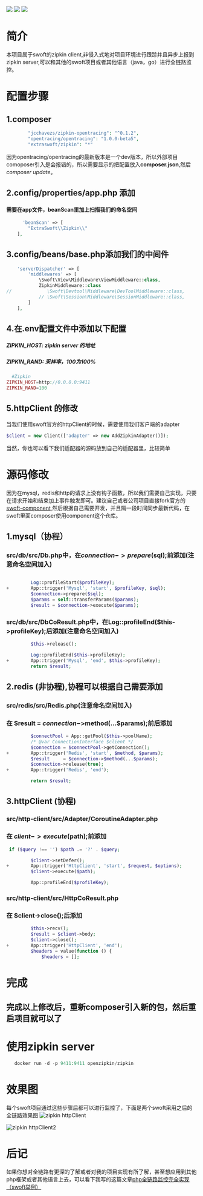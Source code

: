 ![](https://img.shields.io/badge/version-v0.0.0.1-red.svg)
![](https://img.shields.io/badge/php-%3E=7.1-orange.svg)
![](https://img.shields.io/badge/swoole-%3E=4.0-blue.svg)


# 简介
本项目属于swoft的zipkin client,非侵入式地对项目环境进行跟踪并且异步上报到zipkin server,可以和其他的swoft项目或者其他语言（java，go）进行全链路监控。




# 配置步骤

## 1.composer
```php
        "jcchavezs/zipkin-opentracing": "^0.1.2",
        "opentracing/opentracing": "1.0.0-beta5",
        "extraswoft/zipkin": "*"
```

因为opentracing/opentracing的最新版本是一个dev版本，所以外部项目comoposer引入是会报错的，所以需要显示的把配置放入**composer.json**,然后 *composer update*。

## 2.config/properties/app.php 添加

#### 需要在app文件，beanScan里加上扫描我们的命名空间
```php
      'beanScan' => [
        "ExtraSwoft\\Zipkin\\"
    ],
```



## 3.config/beans/base.php添加我们的中间件
```php
    'serverDispatcher' => [
        'middlewares' => [
            \Swoft\View\Middleware\ViewMiddleware::class,
            ZipkinMiddleware::class
//             \Swoft\Devtool\Middleware\DevToolMiddleware::class,
            // \Swoft\Session\Middleware\SessionMiddleware::class,
        ]
    ],
```

## 4.在.env配置文件中添加以下配置
##### ZIPKIN_HOST:  zipkin server 的地址

##### ZIPKIN_RAND:  采样率，100为100%



```php
  #Zipkin
ZIPKIN_HOST=http://0.0.0.0:9411
ZIPKIN_RAND=100
```

## 5.httpClient 的修改
当我们使用swoft官方的httpClient的时候，需要使用我们客户端的adapter

```php
$client = new Client(['adapter' => new AddZipkinAdapter()]);
```

当然，你也可以看下我们适配器的源码放到自己的适配器里，比较简单




# 源码修改

因为在mysql，redis和http的请求上没有钩子函数，所以我们需要自己实现，只要在请求开始和结束加上事件触发即可。建议自己或者公司项目直接fork官方的[swoft-component](https://github.com/swoft-cloud/swoft-component),然后根据自己需要开发，并且隔一段时间同步最新代码，在swoft里面composer使用component这个仓库。



## 1.mysql（协程）

### src/db/src/Db.php中，在$connection->prepare($sql);前添加(注意命名空间加入)
```php

         Log::profileStart($profileKey);
+        App::trigger('Mysql', 'start', $profileKey, $sql);
         $connection->prepare($sql);
         $params = self::transferParams($params);
         $result = $connection->execute($params);
```
### src/db/src/DbCoResult.php中，在Log::profileEnd($this->profileKey);后添加(注意命名空间加入)
```php
         $this->release();

         Log::profileEnd($this->profileKey);
+        App::trigger('Mysql', 'end', $this->profileKey);
         return $result;
```


## 2.redis (非协程),协程可以根据自己需要添加
### src/redis/src/Redis.php(注意命名空间加入)

### 在 $result = $connection->$method(...$params);前后添加

```php
         $connectPool = App::getPool($this->poolName);
         /* @var ConnectionInterface $client */
         $connection = $connectPool->getConnection();
+        App::trigger('Redis', 'start', $method, $params);
         $result     = $connection->$method(...$params);
         $connection->release(true);
+        App::trigger('Redis', 'end');

         return $result;
```
## 3.httpClient (协程)
### src/http-client/src/Adapter/CoroutineAdapter.php

### 在 $client->execute($path);前添加

```php
 if ($query !== '') $path .= '?' . $query;

         $client->setDefer();
+        App::trigger('HttpClient', 'start', $request, $options);
         $client->execute($path);

         App::profileEnd($profileKey);
```
### src/http-client/src/HttpCoResult.php
### 在 $client->close();后添加

```php
         $this->recv();
         $result = $client->body;
         $client->close();
+        App::trigger('HttpClient', 'end');
         $headers = value(function () {
             $headers = [];
```



# 完成
## 完成以上修改后，重新composer引入新的包，然后重启项目就可以了


# 使用zipkin server
```php
   docker run -d -p 9411:9411 openzipkin/zipkin
```



# 效果图
每个swoft项目通过这些步骤后都可以进行监控了，下面是两个swoft采用之后的全链路效果图
![zipkin httpClient](https://upload-images.jianshu.io/upload_images/12890383-88568d9d8cc02d15.png?imageMogr2/auto-orient/strip%7CimageView2/2/w/1240)

![zipkin httpClient2](https://upload-images.jianshu.io/upload_images/12890383-300269266dcf94bb.png?imageMogr2/auto-orient/strip%7CimageView2/2/w/1240)


# 后记
如果你想对全链路有更深的了解或者对我的项目实现有所了解，甚至想应用到其他php框架或者其他语言上去，可以看下我写的这篇文章[php全链路监控完全实现（swoft举例）](https://www.jianshu.com/p/7aace43ea2a1)